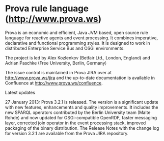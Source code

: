 Prova rule language (http://www.prova.ws)
=========================================

Prova is an economic and efficient, Java JVM based, open source rule language for reactive agents and event processing. It combines imperative, declarative and functional programming styles. It is designed to work in distributed Enterprise Service Bus and OSGi environments.

The project is led by Alex Kozlenkov (Betfair Ltd., London, England) and Adrian Paschke (Free University, Berlin, Germany)

The issue control is maintained in Prova JIRA over at http://www.prova.ws/jira and the up-to-date documentation is available in Confluence at http://www.prova.ws/confluence.

Latest updates

27 January 2013: Prova 3.2.1 is released. The version is a significant update with new features, enhancements and quality improvements. It includes the new SPARQL operators contributed by the Berlin University team (Malte Rohde) and now updated for OSGi-compatible OpenRDF, faster messaging layer, corrected join operator in the event processing stack, improved packaging of the binary distribution. The Release Notes with the change log for version 3.2.1 are available from the Prova JIRA repository.
